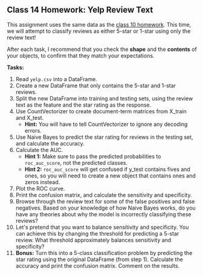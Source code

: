 ## Class 14 Homework: Yelp Review Text

This assignment uses the same data as the [class 10 homework](10_yelp_reviews.md). This time, we will attempt to classify reviews as either 5-star or 1-star using only the review text!

After each task, I recommend that you check the **shape** and the **contents** of your objects, to confirm that they match your expectations.

**Tasks:**

1. Read `yelp.csv` into a DataFrame.
2. Create a new DataFrame that only contains the 5-star and 1-star reviews.
3. Split the new DataFrame into training and testing sets, using the review text as the feature and the star rating as the response.
4. Use CountVectorizer to create document-term matrices from X_train and X_test.
    * **Hint:** You will have to tell CountVectorizer to ignore any decoding errors.
5. Use Naive Bayes to predict the star rating for reviews in the testing set, and calculate the accuracy.
6. Calculate the AUC.
    * **Hint 1:** Make sure to pass the predicted probabilities to `roc_auc_score`, not the predicted classes.
    * **Hint 2:** `roc_auc_score` will get confused if y_test contains fives and ones, so you will need to create a new object that contains ones and zeros instead.
7. Plot the ROC curve.
8. Print the confusion matrix, and calculate the sensitivity and specificity.
9. Browse through the review text for some of the false positives and false negatives. Based on your knowledge of how Naive Bayes works, do you have any theories about why the model is incorrectly classifying these reviews?
10. Let's pretend that you want to balance sensitivity and specificity. You can achieve this by changing the threshold for predicting a 5-star review. What threshold approximately balances sensitivity and specificity?
11. **Bonus:** Turn this into a 5-class classification problem by predicting the star rating using the original DataFrame (from step 1). Calculate the accuracy and print the confusion matrix. Comment on the results.
